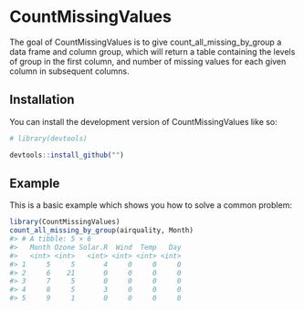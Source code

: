 
<!-- README.md is generated from README.Rmd. Please edit that file -->

# CountMissingValues

<!-- badges: start -->
<!-- badges: end -->

The goal of CountMissingValues is to give count_all_missing_by_group a
data frame and column group, which will return a table containing the
levels of group in the first column, and number of missing values for
each given column in subsequent columns.

## Installation

You can install the development version of CountMissingValues like so:

``` r
# library(devtools)

devtools::install_github("")
```

## Example

This is a basic example which shows you how to solve a common problem:

``` r
library(CountMissingValues)
count_all_missing_by_group(airquality, Month)
#> # A tibble: 5 × 6
#>   Month Ozone Solar.R  Wind  Temp   Day
#>   <int> <int>   <int> <int> <int> <int>
#> 1     5     5       4     0     0     0
#> 2     6    21       0     0     0     0
#> 3     7     5       0     0     0     0
#> 4     8     5       3     0     0     0
#> 5     9     1       0     0     0     0
```

